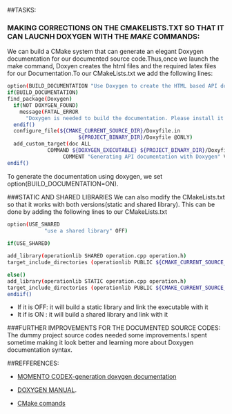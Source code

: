 ##TASKS:
### MAKING CORRECTIONS ON THE CMAKELISTS.TXT SO THAT IT CAN LAUCNH DOXYGEN WITH THE *MAKE* COMMANDS:
We can build a CMake system that can  generate an elegant Doxygen documentation for our documented source code.Thus,once we launch the make command, Doxyen creates the html files and the required latex files for our Documentation.To our CMakeLists.txt we add the following lines:
```sh 
option(BUILD_DOCUMENTATION "Use Doxygen to create the HTML based API documentation" ON)
if(BUILD_DOCUMENTATION)
find_package(Doxygen)
  if(NOT DOXYGEN_FOUND)
    message(FATAL_ERROR
      "Doxygen is needed to build the documentation. Please install it correctly")
  endif()
  configure_file(${CMAKE_CURRENT_SOURCE_DIR}/Doxyfile.in 
                       ${PROJECT_BINARY_DIR}/Doxyfile @ONLY)
  add_custom_target(doc ALL
             COMMAND ${DOXYGEN_EXECUTABLE} ${PROJECT_BINARY_DIR}/Doxyfile
                  COMMENT "Generating API documentation with Doxygen" VERBATIM)              
endif()
```
To generate the documentation using doxygen,  we set option(BUILD_DOCUMENTATION=ON).

###STATIC AND SHARED LIBRARIES
We can also modify the CMakeLists.txt so that it works with both versions(static and shared library). This can be done by adding the following lines to our CMakeLists.txt
```sh
option(USE_SHARED 
            "use a shared library" OFF)
            
if(USE_SHARED)

add_library(operationlib SHARED operation.cpp operation.h)  
target_include_directories (operationlib PUBLIC ${CMAKE_CURRENT_SOURCE_DIR})

else()
add_library(operationlib STATIC operation.cpp operation.h)
target_include_directories (operationlib PUBLIC ${CMAKE_CURRENT_SOURCE_DIR})
endiif()
  ```   
   - If it is OFF: it will build a static library and link the executable with it   
   - It if is ON : it will build a shared library and link with it
   
###FURTHER IMPROVEMENTS FOR THE DOCUMENTED SOURCE CODES:
 The dummy project source codes needed some improvements.I spent sometime making it look better and learning more about Doxygen documentation syntax.



##REFFERENCES:   
 - [MOMENTO CODEX-generation doxygen documentation](https://mementocodex.wordpress.com/2013/01/19/how-to-generate-code-documentation-with-doxygen-and-cmake-a-slightly-improved-approach/)

 - [DOXYGEN MANUAL](http://www.stack.nl/~dimitri/doxygen/manual/docblocks.html).   
 - [CMake comands](http://www.cmake.org/cmake/help/v3.0/command/option.html)
